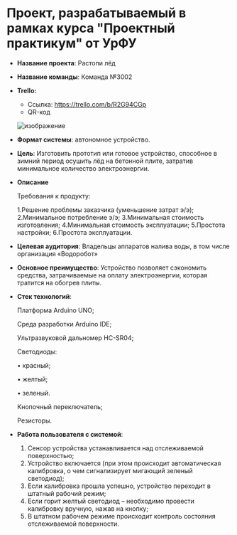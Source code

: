 # Проект, разрабатываемый в рамках курса "Проектный практикум" от УрФУ

- **Название проекта**: Растопи лёд
- **Название команды**: Команда №3002
- **Trello:** 
  - Ссылка: https://trello.com/b/R2G94CGp
  - QR-код
  
  ![изображение](https://user-images.githubusercontent.com/73441333/143671084-e66ddb39-0e30-47a1-b35a-601c575299f1.png)

- **Формат системы**: автономное устройство.

- **Цель**: Изготовить прототип или готовое устройство, способное в зимний период осушить лёд на бетонной плите, затратив минимальное количество электроэнергии. 

- **Описание**

  Требования к продукту:
  
  1.Решение проблемы заказчика (уменьшение затрат э/э);
  2.Минимальное потребление э/э;
  3.Минимальная стоимость изготовления;
  4.Минимальная стоимость эксплуатации;
  5.Простота настройки;
  6.Простота эксплуатации.

- **Целевая аудитория**: Владельцы аппаратов налива воды, в том числе организация «Водоробот» 

- **Основное преимущество**:  Устройство позволяет сэкономить средства, затрачиваемые на оплату электроэнергии, которая тратится на обогрев плиты.

- **Стек технологий**: 

  Платформа Arduino UNO;
  
  Среда разработки Arduino IDE;
  
  Ультразвуковой дальномер HC-SR04;
  
  Светодиоды:
  
    • красный;
    
    • желтый;
    
    • зеленый.
    
  Кнопочный переключатель;
  
  Резисторы.

- **Работа пользователя с системой**: 

    1.	Сенсор устройства устанавливается над отслеживаемой поверхностью;
    2.	Устройство включается (при этом происходит автоматическая калибровка, о чем сигнализирует мигающий зеленый светодиод);
    3.	Если калибровка прошла успешно, устройство переходит в штатный рабочий режим;
    4.	Если горит желтый светодиод – необходимо провести калибровку вручную, нажав на кнопку;
    5.	В штатном рабочем режиме происходит контроль состояния отслеживаемой поверхности.
